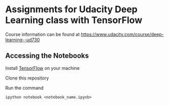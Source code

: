 Assignments for Udacity Deep Learning class with TensorFlow
===========================================================

Course information can be found at https://www.udacity.com/course/deep-learning--ud730

Accessing the Notebooks
-----------------------

Install [TensorFlow](https://www.tensorflow.org/versions/master/get_started/os_setup.html#download-and-setup) on your machine

Clone this repository

Run the command

    ipython notebook <notebook_name.ipynb>
